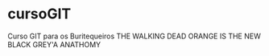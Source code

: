 # cursoGIT
Curso GIT para os Buritequeiros
THE WALKING DEAD
ORANGE IS THE NEW BLACK
GREY'A ANATHOMY
